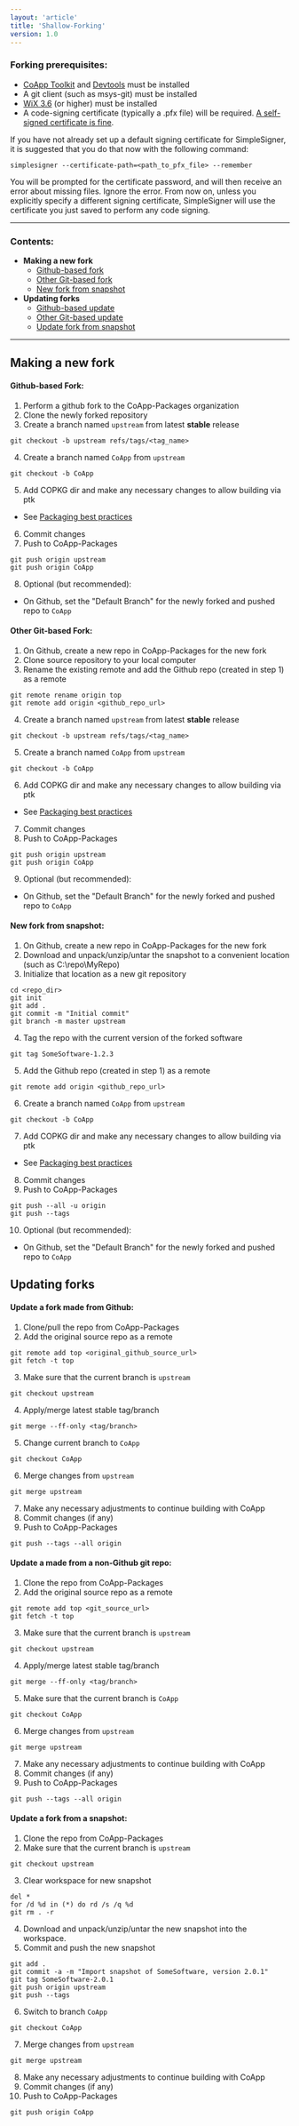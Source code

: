 ```yaml
---
layout: 'article'
title: 'Shallow-Forking'
version: 1.0
---
```

### Forking prerequisites:
* [CoApp Toolkit][Toolkit] and [Devtools][Devtools] must be installed
* A git client (such as msys-git) must be installed
* [WiX 3.6][WIX] (or higher) must be installed
* A code-signing certificate (typically a .pfx file) will be required.  [A self-signed certificate is fine][Certs].

If you have not already set up a default signing certificate for SimpleSigner, it is suggested that you do that now with the following command:
``` text
simplesigner --certificate-path=<path_to_pfx_file> --remember
```
You will be prompted for the certificate password, and will then receive an error about missing files.  Ignore the error.  From now on, unless you explicitly specify a different signing certificate, SimpleSigner will use the certificate you just saved to perform any code signing.

-------
### Contents:

* __Making a new fork__
    * [Github-based fork](#new-github)
    * [Other Git-based fork](#new-git)
    * [New fork from snapshot](#new-snapshot)
* __Updating forks__
    * [Github-based update](#update-github)
    * [Other Git-based update](#update-git)
    * [Update fork from snapshot](#update-snapshot)

-------

## Making a new fork
#### [](!new-github)Github-based Fork:
1) Perform a github fork to the CoApp-Packages organization
2) Clone the newly forked repository
3) Create a branch named `upstream` from latest **stable** release
``` text
git checkout -b upstream refs/tags/<tag_name>
```
4) Create a branch named `CoApp` from `upstream`
``` text
git checkout -b CoApp
```
5) Add COPKG dir and make any necessary changes to allow building via ptk
- See [Packaging best practices][Packaging]

6) Commit changes
7) Push to CoApp-Packages
``` text
git push origin upstream
git push origin CoApp
```
8) Optional (but recommended):
- On Github, set the "Default Branch" for the newly forked and pushed repo to `CoApp`

#### [](!new-git)Other Git-based Fork:
1) On Github, create a new repo in CoApp-Packages for the new fork
2) Clone source repository to your local computer
3) Rename the existing remote and add the Github repo (created in step 1) as a remote
``` text
git remote rename origin top
git remote add origin <github_repo_url>
```
4) Create a branch named `upstream` from latest **stable** release
``` text
git checkout -b upstream refs/tags/<tag_name>
```
5) Create a branch named `CoApp` from `upstream`
``` text
git checkout -b CoApp
```
6) Add COPKG dir and make any necessary changes to allow building via ptk
- See [Packaging best practices][Packaging]

7) Commit changes
8) Push to CoApp-Packages
``` text
git push origin upstream
git push origin CoApp
```
9) Optional (but recommended):
- On Github, set the "Default Branch" for the newly forked and pushed repo to `CoApp`

#### [](!new-snapshot)New fork from snapshot:
1) On Github, create a new repo in CoApp-Packages for the new fork
2) Download and unpack/unzip/untar the snapshot to a convenient location (such as C:\repo\MyRepo)
3) Initialize that location as a new git repository
``` text
cd <repo_dir>
git init
git add .
git commit -m "Initial commit"
git branch -m master upstream
```
4) Tag the repo with the current version of the forked software
``` text
git tag SomeSoftware-1.2.3
```
5) Add the Github repo (created in step 1) as a remote
``` text
git remote add origin <github_repo_url>
```
6) Create a branch named `CoApp` from `upstream`
``` text
git checkout -b CoApp
```
7) Add COPKG dir and make any necessary changes to allow building via ptk
- See [Packaging best practices][Packaging]

8) Commit changes
9) Push to CoApp-Packages
``` text
git push --all -u origin
git push --tags
```
10) Optional (but recommended):
- On Github, set the "Default Branch" for the newly forked and pushed repo to `CoApp`
    
## Updating forks
#### [](!update-github)Update a fork made from Github:
1) Clone/pull the repo from CoApp-Packages
2) Add the original source repo as a remote 
``` text
git remote add top <original_github_source_url>
git fetch -t top
```
3) Make sure that the current branch is `upstream`
``` text
git checkout upstream
```
4) Apply/merge latest stable tag/branch
``` text
git merge --ff-only <tag/branch>
```
5) Change current branch to `CoApp`
``` text
git checkout CoApp
```
6) Merge changes from `upstream`
``` text
git merge upstream
```
7) Make any necessary adjustments to continue building with CoApp
8) Commit changes (if any)
9) Push to CoApp-Packages
``` text
git push --tags --all origin
```

#### [](!update-git)Update a made from a non-Github git repo:
1) Clone the repo from CoApp-Packages
2) Add the original source repo as a remote 
``` text
git remote add top <git_source_url>
git fetch -t top
```
3) Make sure that the current branch is `upstream`
``` text
git checkout upstream
```
4) Apply/merge latest stable tag/branch
``` text
git merge --ff-only <tag/branch>
```
5) Make sure that the current branch is `CoApp`
``` text
git checkout CoApp
```
6) Merge changes from `upstream`
``` text
git merge upstream
```
7) Make any necessary adjustments to continue building with CoApp
8) Commit changes (if any)
9) Push to CoApp-Packages
``` text
git push --tags --all origin
```

#### [](!update-snapshot)Update a fork from a snapshot:
1) Clone the repo from CoApp-Packages
2) Make sure that the current branch is `upstream`
``` text
git checkout upstream
```
3) Clear workspace for new snapshot
``` text
del *
for /d %d in (*) do rd /s /q %d
git rm . -r
```
4) Download and unpack/unzip/untar the new snapshot into the workspace.
5) Commit and push the new snapshot
``` text
git add .
git commit -a -m "Import snapshot of SomeSoftware, version 2.0.1"
git tag SomeSoftware-2.0.1
git push origin upstream
git push --tags
```
6) Switch to branch `CoApp`
``` text
git checkout CoApp
```
7) Merge changes from `upstream`
``` text
git merge upstream
```
8) Make any necessary adjustments to continue building with CoApp
9) Commit changes (if any)
10) Push to CoApp-Packages
``` text
git push origin CoApp
```

[Toolkit]: <http://coapp.org/install>
[Devtools]: <http://coapp.org/devtools>
[WIX]: <http://wix.codeplex.com/releases/view/85409>
[Packaging]: </developers/packagingbestpractices.html>
[Certs]: </developers/self-signed-certs.html>
